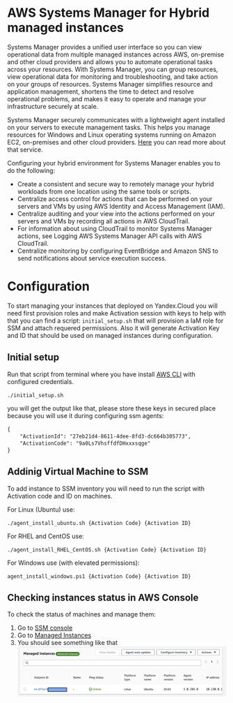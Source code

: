 # AWS Systems Manager for Hybrid managed instances
Systems Manager provides a unified user interface so you can view operational data from multiple managed instances across AWS, on-premise and other cloud providers and allows you to automate operational tasks across your resources. With Systems Manager, you can group resources, view operational data for monitoring and troubleshooting, and take action on your groups of resources. Systems Manager simplifies resource and application management, shortens the time to detect and resolve operational problems, and makes it easy to operate and manage your infrastructure securely at scale.

Systems Manager securely communicates with a lightweight agent installed on your servers to execute management tasks. This helps you manage resources for Windows and Linux operating systems running on Amazon EC2, on-premises and other cloud providers. [Here](https://docs.aws.amazon.com/systems-manager/latest/userguide/what-is-systems-manager.html) you can read more about that service.

Configuring your hybrid environment for Systems Manager enables you to do the following:
* Create a consistent and secure way to remotely manage your hybrid workloads from one location using the same tools or scripts.
* Centralize access control for actions that can be performed on your servers and VMs by using AWS Identity and Access Management (IAM).
* Centralize auditing and your view into the actions performed on your servers and VMs by recording all actions in AWS CloudTrail.
* For information about using CloudTrail to monitor Systems Manager actions, see Logging AWS Systems Manager API calls with AWS CloudTrail.
* Centralize monitoring by configuring EventBridge and Amazon SNS to send notifications about service execution success.


# Configuration 
To start managing your instances that deployed on Yandex.Cloud you will need first provision roles and make Activation session with keys to help with that you can find a script: `initial_setup.sh` that will provision a IaM role for SSM and attach requered permissions. Also it will generate Activation Key and ID that should be used on managed instances during configuration.

## Initial setup
Run that script from terminal where you have install [AWS CLI](https://docs.aws.amazon.com/cli/latest/userguide/install-cliv2.html) with configured credentials. 

```
./initial_setup.sh
```

you will get the output like that, please store these keys in secured place because you will use it during configuring ssm agents:

```
{
    "ActivationId": "27eb21d4-8611-4dee-8fd3-dc664b305773",
    "ActivationCode": "9a0Ls7VhsffdfDHxxxsqge"
}
```

## Addinig Virtual Machine to SSM
To add instance to SSM inventory you will need to run the script with Activation code and ID on machines.

For Linux (Ubuntu) use:

```
./agent_install_ubuntu.sh {Activation Code} {Activation ID}
```

For RHEL and CentOS use:

```
./agent_install_RHEL_CentOS.sh {Activation Code} {Activation ID}
```

For Windows use (with elevated permissions):

```
agent_install_windows.ps1 {Activation Code} {Activation ID}
```

## Checking instances status in AWS Console
To check the status of machines and manage them:
1. Go to [SSM console](https://eu-central-1.console.aws.amazon.com/systems-manager/)
2. Go to [Managed Instances](https://eu-central-1.console.aws.amazon.com/systems-manager/managed-instances?region=eu-central-1)
3. You should see something like that 
![Managed Instances](managed_ui.png "Managed Instances")